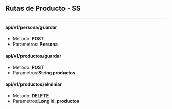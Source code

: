 ## Rutas de Producto - SS
****
#### api/v1/persona/guardar
- Metodo: **POST**
- Parametros: **Persona**

#### api/v1/productos/guardar
- Metodo: **POST**
- Parametros:**String productos**

#### api/v1/productos/elminiar
- Metodo: **DELETE**
- Parametros:**Long id_productos**


